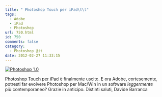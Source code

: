 ```yaml
---
title: " Photoshop Touch per iPad\t\t"
tags:
  - Adobe
  - iPad
  - Photoshop
url: 750.html
id: 750
comments: false
category:
  - Photoshop @it
date: 2012-02-27 11:33:15
---
```


[![Photoshop 1.0](http://localhost:8888/wp-content/uploads/2012/02/Photoshop_V1.jpg)](http://localhost:8888/wp-content/uploads/2012/02/Photoshop_V1.jpg)

[Photoshop Touch per iPad](http://www.adobe.com/products/photoshop-touch.html "Adobe Photoshop Touch") è finalmente uscito. E ora Adobe, cortesemente, potresti far evolvere Photoshop per Mac/Win in un software _leggermente_ più contemporaneo? Grazie in anticipo. Distinti saluti, Davide Barranca